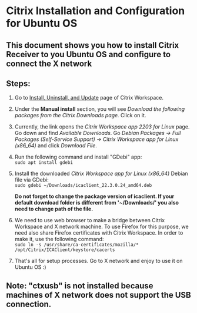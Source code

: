 # Citrix Installation and Configuration for Ubuntu OS
## This document shows you how to install Citrix Receiver to you Ubuntu OS and configure to connect the X network

## Steps:
 1. Go to [Install, Uninstall, and Update](https://docs.citrix.com/en-us/citrix-workspace-app-for-linux/install.html) page of Citrix Workspace.

 2. Under the **Manual install** section, you will see *Download the following packages from the Citrix Downloads page.* Click on it.

 3. Currently, the link opens the *Citrix Workspace app 2203 for Linux* page. Go down and find *Available Downloads*. Go *Debian Packages -> Full Packages (Self-Service Support) -> Citrix Workspace app for Linux (x86_64)* and click *Download File*.

 4. Run the following command and install "GDebi" app:<br>
 `sudo apt install gdebi`

 5. Install the downloaded *Citrix Workspace app for Linux (x86_64)* Debian file via GDebi:<br>
 `sudo gdebi ~/Downloads/icaclient_22.3.0.24_amd64.deb`

    **Do not forget to change the package version of icaclient. If your default download folder is different from '~/Downloads/' you also need to change path of the file.**

 6. We need to use web browser to make a bridge between Citrix Workspace and X network machine. To use Firefox for this purpose, we need also share Firefox certificates with Citrix Workspace. In order to make it, use the following command:<br>
 `sudo ln -s /usr/share/ca-certificates/mozilla/* /opt/Citrix/ICAClient/keystore/cacerts`

 7. That's all for setup processes. Go to X network and enjoy to use it on Ubuntu OS :)

 ## Note: "ctxusb" is not installed because machines of X network does not support the USB connection.
